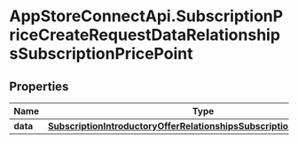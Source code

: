 # AppStoreConnectApi.SubscriptionPriceCreateRequestDataRelationshipsSubscriptionPricePoint

## Properties

Name | Type | Description | Notes
------------ | ------------- | ------------- | -------------
**data** | [**SubscriptionIntroductoryOfferRelationshipsSubscriptionPricePointData**](SubscriptionIntroductoryOfferRelationshipsSubscriptionPricePointData.md) |  | 


